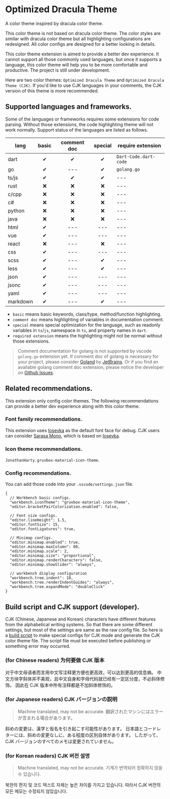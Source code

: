 # Optimized Dracula Theme

A color theme inspired by dracula color theme.

This color theme is not based on dracula color theme.
The color styles are similar with dracula color theme
but all highlighting configurations are redesigned.
All color configs are designed for a better looking in details.

This color theme extension is aimed to provide a better dev experience.
It cannot support all those commonly used languages,
but once it supports a language,
this color theme will help you to be more comfortable and productive.
The project is still under development.

Here are two color themes:
`Optimized Dracula Theme` and `Optimized Dracula Theme (CJK)`.
If you'd like to use CJK languages in your comments,
the CJK version of this theme is more recommended.

## Supported languages and frameworks.

Some of the languages or frameworks requires some extensions for code parsing.
Without those extensions, the code highlighting theme will not work normally.
Support status of the languages are listed as follows.

| lang     | basic | comment doc | special | require extension     |
| -------- | :---: | :---------: | :-----: | --------------------- |
| dart     |   ✔   |      ✔      |    ✔    | `Dart-Code.dart-code` |
| go       |   ✔   |     ---     |    ✔    | `golang.go`           |
| ts/js    |   ✔   |      ✔      |    ✔    | ---                   |
| rust     |  ❌   |     ❌      |   ❌    | ---                   |
| c/cpp    |  ❌   |     ❌      |   ❌    | ---                   |
| c#       |  ❌   |     ❌      |   ❌    | ---                   |
| python   |  ❌   |     ❌      |   ❌    | ---                   |
| java     |  ❌   |     ❌      |   ❌    | ---                   |
| html     |   ✔   |     ---     |   ---   | ---                   |
| vue      |   ✔   |     ---     |   ---   | ---                   |
| react    |  ❌   |     ---     |   ❌    | ---                   |
| css      |   ✔   |     ---     |   ---   | ---                   |
| scss     |   ✔   |     ---     |    ✔    | ---                   |
| less     |   ✔   |     ---     |    ✔    | ---                   |
| json     |   ✔   |     ---     |   ---   | ---                   |
| jsonc    |   ✔   |     ---     |   ---   | ---                   |
| yaml     |   ✔   |     ---     |   ---   | ---                   |
| markdown |   ✔   |     ---     |    ✔    | ---                   |

- `basic` means basic keywords, class/type, method/function highlighting.
- `comment doc` means highlighting of variables in documentation comment.
- `special` means special optimization for the language,
  such as readonly variables in `ts`/`js`,
  namespace in `ts`, and property names in `dart`.
- `required extension` means the highlighting might not be normal
  without those extensions.

> Comment documentation for golang is not supported
> by vscode `golang.go` extension yet.
> If comment doc of golang is necessary for your project,
> please consider [Goland](https://www.jetbrains.com/go/)
> by [JetBrains](https://www.jetbrains.com/).
> Or if you find an available golang comment doc extension,
> please notice the developer on
> [Github Issues](https://github.com/JamesUmmec/optimized-dracula-theme/issues).

## Related recommendations.

This extension only config color themes.
The following recommendations can provide a better dev experience
along with this color theme.

### Font family recommendations.

This extension uses [Iosevka](https://typeof.net/Iosevka/)
as the default font face for debug.
CJK users can consider [Sarasa Mono](https://picaq.github.io/sarasa/),
which is based on [Iosevka](https://typeof.net/Iosevka/).

### Icon theme recommendations.

`JonathanHarty.gruvbox-material-icon-theme`.

### Config recommendations.

You can add those code into your `.vscode/settings.json` file.

```jsonc
{
  // Workbench basic configs.
  "workbench.iconTheme": "gruvbox-material-icon-theme",
  "editor.bracketPairColorization.enabled": false,

  // Font size configs.
  "editor.lineHeight": 1.5,
  "editor.fontSize": 15,
  "editor.fontLigatures": true,

  // Minimap configs.
  "editor.minimap.enabled": true,
  "editor.minimap.maxColumn": 80,
  "editor.minimap.scale": 2,
  "editor.minimap.size": "proportional",
  "editor.minimap.renderCharacters": false,
  "editor.minimap.showSlider": "always",

  // workbench display configuration
  "workbench.tree.indent": 18,
  "workbench.tree.renderIndentGuides": "always",
  "workbench.tree.expandMode": "doubleClick"
}
```

## Build script and CJK support (developer).

CJK (Chinese, Japanese and Korean) characters
have different features from the alphabetical writing systems.
So that there are some different settings, but most of the settings
are same as the raw config file.
So here is a [build script](./build-cjk.ts) to make special configs for
CJK mode and generate the CJK color theme file.
The script file must be executed before publishing
or something error may occurred.

### (for Chinese readers) 为何要做 CJK 版本

对于中文母语者而言用中文写注释更方便也更高效，可以达到更高的信息熵。
中文方块字斜体并不美观，且中文自身和字母代码就已经有一定区分度，不必斜体修饰。
因此在 CJK 版本中所有注释都是不加斜体修饰的。

### (for Japanese readers) CJK バージョンの説明

> Machine translated, may not be accurate.
> 翻訳されたマシンにはエラーが含まれる場合があります。

斜めの変更は、漢字と仮名を引き起こす可能性があります。
日本語とコードレターには、斜めの変更なしに、ある程度の区別自体があります。
したがって、CJK バージョンのすべてのメモは変更されていません。

### (for Korean readers) CJK 버전 설명

> Machine translated, may not be accurate.
> 기계가 번역되어 정확하지 않을 수 있습니다.

북한의 편지 및 코드 텍스트 자체는 높은 차이를 가지고 있습니다.
따라서 CJK 버전의 모든 메모는 수정되지 않았습니다.
